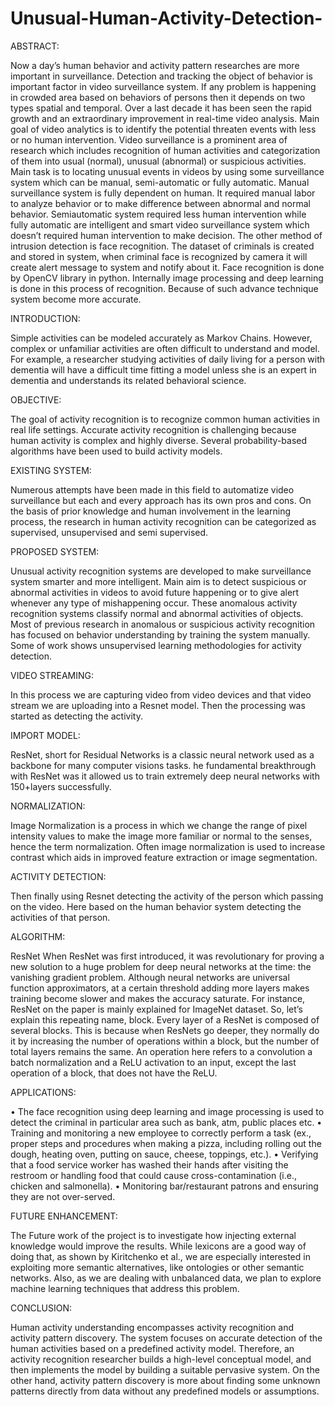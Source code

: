 # Unusual-Human-Activity-Detection-
ABSTRACT:

Now a day’s human behavior and activity pattern researches are more important in surveillance. Detection and tracking the object of behavior is important factor in video surveillance system. If any problem is happening in crowded area based on behaviors of persons then it depends on two types spatial and temporal. Over a last decade it has been seen the rapid growth and an extraordinary improvement in real-time video analysis. Main goal of video analytics is to identify the potential threaten events with less or no human intervention. Video surveillance is a prominent area of research which includes recognition of human activities and categorization of them into usual (normal), unusual (abnormal) or suspicious activities. Main task is to locating unusual events in videos by using some surveillance system which can be manual, semi-automatic or fully automatic. Manual surveillance system is fully dependent on human. It required manual labor to analyze behavior or to make difference between abnormal and normal behavior. Semiautomatic system required less human intervention while fully automatic are intelligent and smart video surveillance system which doesn’t required human intervention to make decision. The other method of intrusion detection is face recognition. The dataset of criminals is created and stored in system, when criminal face is recognized by camera it will create alert message to system and notify about it. Face recognition is done by OpenCV library in python. Internally image processing and deep learning is done in this process of recognition. Because of such advance technique system become more accurate.

INTRODUCTION:

Simple activities can be modeled accurately as Markov Chains. However, complex or unfamiliar activities are often difficult to understand and model. For example, a researcher studying activities of daily living for a person with dementia will have a difficult time fitting a model unless she is an expert in dementia and understands its related behavioral science.

OBJECTIVE:

The goal of activity recognition is to recognize common human activities in real life settings. Accurate activity recognition is challenging because human activity is complex and highly diverse. Several probability-based algorithms have been used to build activity models.

EXISTING SYSTEM:

Numerous attempts have been made in this field to automatize video surveillance but each and every approach has its own pros and cons. On the basis of prior knowledge and human involvement in the learning process, the research in human activity recognition can be categorized as supervised, unsupervised and semi supervised.

PROPOSED SYSTEM:

Unusual activity recognition systems are developed to make surveillance system smarter and more intelligent. Main aim is to detect suspicious or abnormal activities in videos to avoid future happening or to give alert whenever any type of mishappening occur. These anomalous activity recognition systems classify normal and abnormal activities of objects. Most of previous research in anomalous or suspicious activity recognition has focused on behavior understanding by training the system manually. Some of work shows unsupervised learning methodologies for activity detection.

VIDEO STREAMING:

In this process we are capturing video from video devices and that video stream we are uploading into a Resnet model. Then the processing was started as detecting the activity.

IMPORT MODEL:

ResNet, short for Residual Networks is a classic neural network used as a backbone for many computer visions tasks. he fundamental breakthrough with ResNet was it allowed us to train extremely deep neural networks with 150+layers successfully.

NORMALIZATION:

Image Normalization is a process in which we change the range of pixel intensity values to make the image more familiar or normal to the senses, hence the term normalization. Often image normalization is used to increase contrast which aids in improved feature extraction or image segmentation.

ACTIVITY DETECTION:

Then finally using Resnet detecting the activity of the person which passing on the video. Here based on the human behavior system detecting the activities of that person.

ALGORITHM:

ResNet When ResNet was first introduced, it was revolutionary for proving a new solution to a huge problem for deep neural networks at the time: the vanishing gradient problem. Although neural networks are universal function approximators, at a certain threshold adding more layers makes training become slower and makes the accuracy saturate. For instance, ResNet on the paper is mainly explained for ImageNet dataset. So, let’s explain this repeating name, block. Every layer of a ResNet is composed of several blocks. This is because when ResNets go deeper, they normally do it by increasing the number of operations within a block, but the number of total layers remains the same. An operation here refers to a convolution a batch normalization and a ReLU activation to an input, except the last operation of a block, that does not have the ReLU.

APPLICATIONS:

• The face recognition using deep learning and image processing is used to detect the criminal in particular area such as bank, atm, public places etc. • Training and monitoring a new employee to correctly perform a task (ex., proper steps and procedures when making a pizza, including rolling out the dough, heating oven, putting on sauce, cheese, toppings, etc.). • Verifying that a food service worker has washed their hands after visiting the restroom or handling food that could cause cross-contamination (i.e., chicken and salmonella). • Monitoring bar/restaurant patrons and ensuring they are not over-served.

FUTURE ENHANCEMENT:

The Future work of the project is to investigate how injecting external knowledge would improve the results. While lexicons are a good way of doing that, as shown by Kiritchenko et al., we are especially interested in exploiting more semantic alternatives, like ontologies or other semantic networks. Also, as we are dealing with unbalanced data, we plan to explore machine learning techniques that address this problem.

CONCLUSION:

Human activity understanding encompasses activity recognition and activity pattern discovery. The system focuses on accurate detection of the human activities based on a predefined activity model. Therefore, an activity recognition researcher builds a high-level conceptual model, and then implements the model by building a suitable pervasive system. On the other hand, activity pattern discovery is more about finding some unknown patterns directly from data without any predefined models or assumptions.
